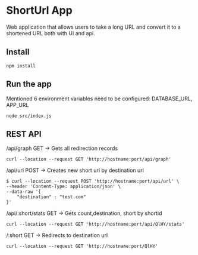 # ShortUrl App

Web application that allows users to take a long URL and convert it to a shortened URL both with UI and api.


## Install

    npm install

## Run the app
Mentioned 6 environment variables need to be configured: DATABASE_URL, APP_URL

    node src/index.js


## REST API

/api/graph GET -> Gets all redirection records
```shell
curl --location --request GET 'http://hostname:port/api/graph'
```


/api/url POST -> Creates new short url by destination url

```shell
$ curl --location --request POST 'http://hostname:port/api/url' \
--header 'Content-Type: application/json' \
--data-raw '{
    "destination" : "test.com"
}'
```

/api/:short/stats GET -> Gets count,destination, short by shortid

```shell
curl --location --request GET 'http://hostname:port/api/QlHY/stats'

```
/:short GET -> Redirects to destination url 

```shell
curl --location --request GET 'http://hostname:port/QlHY'

```


